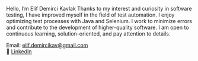 Hello, I’m Elif Demirci Kavlak
Thanks to my interest and curiosity in software testing, I have improved myself in the field of test automation. 
I enjoy optimizing test processes with Java and Selenium. I work to minimize errors and contribute to the development of higher-quality software. 
I am open to continuous learning, solution-oriented, and pay attention to details. 


Email: elif.demircikav@gmail.com  
🔗 [LinkedIn](www.linkedin.com/in/elif-demirci-kavlak-44200433a) 

